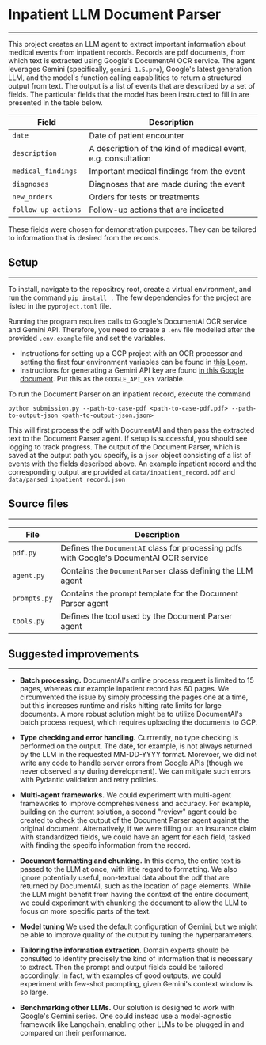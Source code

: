 # Inpatient LLM Document Parser
---
This project creates an LLM agent to extract important information about medical events from inpatient records. Records are pdf documents, from which text is extracted using Google's DocumentAI OCR service. The agent leverages Gemini (specifically, `gemini-1.5.pro`), Google's latest generation LLM, and the model's function calling capabilities to return a structured output from text. The output is a list of events that are described by a set of fields. The particular fields that the model has been instructed to fill in are presented in the table below.

| Field | Description |
|--------|--------------|
| `date` | Date of patient encounter |
| `description` | A description of the kind of medical event, e.g. consultation |
| `medical_findings` | Important medical findings from the event|
| `diagnoses` | Diagnoses that are made during the event |
| `new_orders` | Orders for tests or treatments |
| `follow_up_actions` | Follow-up actions that are indicated |

These fields were chosen for demonstration purposes. They can be tailored to information that is desired from the records. 

## Setup
---
To install, navigate to the repositroy root, create a virtual environment, and run the command `pip install .` The few dependencies for the project are listed in the `pyproject.toml` file.

Running the program requires calls to Google's DocumentAI OCR service and Gemini API. Therefore, you need to create a `.env` file modelled after the provided `.env.example` file and set the variables.
* Instructions for setting up a GCP project with an OCR processor and setting the first four environment variables can be found in [this Loom](https://www.loom.com/share/4d4ee611b4504cb7977cb47a9fc0058c?sid=db01e5aa-e057-4fa1-af85-94090c7f0c9d).  
* Instructions for generating a Gemini API key are found [in this Google document](https://ai.google.dev/gemini-api/docs/api-key). Put this as the `GOOGLE_API_KEY` variable.

To run the Document Parser on an inpatient record, execute the command 
```
python submission.py --path-to-case-pdf <path-to-case-pdf.pdf> --path-to-output-json <path-to-output-json.json>
```
This will first process the pdf with DocumentAI and then pass the extracted text to the Document Parser agent. If setup is successful, you should see logging to track progress. The output of the Document Parser, which is saved at the output path you specify, is a `json` object consisting of a list of events with the fields described above. An example inpatient record and the corresponding output are provided at `data/inpatient_record.pdf` and `data/parsed_inpatient_record.json` 

## Source files
---
| File | Description |
|------|--------------|
| `pdf.py` | Defines the `DocumentAI` class for processing pdfs with Google's DocumentAI OCR service |
| `agent.py` | Contains the `DocumentParser` class defining the LLM agent |
| `prompts.py` | Contains the prompt template for the Document Parser agent |
| `tools.py` | Defines the tool used by the Document Parser agent |


## Suggested improvements
---
* **Batch processing.** DocumentAI's online process request is limited to 15 pages, whereas our example inpatient record has 60 pages. We circumvented the issue by simply processing the pages one at a time, but this increases runtime and risks hitting rate limits for large documents. A more robust solution might be to utilize DocumentAI's batch process request, which requires uploading the documents to GCP.

* **Type checking and error handling.** Currrently, no type checking is performed on the output. The date, for example, is not always returned by the LLM in the requested MM-DD-YYYY format. Morevoer, we did not write any code to handle server errors from Google APIs (though we never observed any during development). We can mitigate such errors with Pydantic validation and retry policies.

* **Multi-agent frameworks.** We could experiment with multi-agent frameworks to improve comprehesiveness and accuracy. For example, building on the current solution, a second "review" agent could be created to check the output of the Document Parser agent against the original document. Alternatively, if we were filling out an insurance claim with standardized fields, we could have an agent for each field, tasked with finding the specifc information from the record.

* **Document formatting and chunking.** In this demo, the entire text is passed to the LLM at once, with little regard to formatting. We also ignore potentially useful, non-textual data about the pdf that are returned by DocumentAI, such as the location of page elements. While the LLM might benefit from having the context of the entire document, we could experiment with chunking the document to allow the LLM to focus on more specific parts of the text.  

* **Model tuning** We used the default configuration of Gemini, but we might be able to improve quality of the output by tuning the hyperparameters.

* **Tailoring the information extraction.** Domain experts should be consulted to identify precisely the kind of information that is necessary to extract. Then the prompt and output fields could be tailored accordingly. In fact, with examples of good outputs, we could experiment with few-shot prompting, given Gemini's context window is so large.

* **Benchmarking other LLMs.** Our solution is designed to work with Google's Gemini series. One could instead use a model-agnostic framework like Langchain, enabling other LLMs to be plugged in and compared on their performance.
